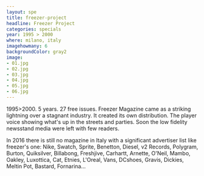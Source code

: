 ```yaml
---
layout: spe
title: freezer-project
headline: Freezer Project
categories: specials
year: 1995 > 2000
where: milano, italy
imagehowmany: 6
backgroundColor: gray2
image:
- 01.jpg
- 02.jpg
- 03.jpg
- 04.jpg
- 05.jpg
- 06.jpg
---
```


1995>2000. 5 years. 27 free issues. Freezer Magazine came as a striking lightning over a stagnant industry. It created its own distribution. The player voice showing what's up in the streets and parties. Soon the low fidelity newsstand media were left with few readers.

In 2016 there is still no magazine in Italy with a significant advertiser list like freezer's one: Nike, Swatch, Sprite, Benetton, Diesel, v2 Records, Polygram, Burton, Quiksilver, Billabong, Freshjive, Carhartt, Arnette, O'Neil, Mambo, Oakley, Luxottica, Cat, Etnies, L'Oreal, Vans, DCshoes, Gravis, Dickies, Meltin Pot, Bastard, Fornarina...
